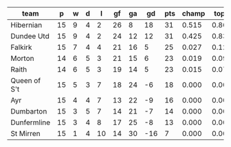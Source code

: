 |     team     | p  | w | d | l  | gf | ga | gd  | pts | champ | top2  | top3  | top4  |  5-7  | bot4  | bot3  | bot2  |
|--------------|----|---|---|----|----|----|-----|-----|-------|-------|-------|-------|-------|-------|-------|-------|
| Hibernian    | 15 | 9 | 4 |  2 | 26 |  8 |  18 |  31 | 0.515 | 0.869 | 0.962 | 0.989 | 0.011 | 0.000 | 0.000 | 0.000|
| Dundee Utd   | 15 | 9 | 4 |  2 | 24 | 12 |  12 |  31 | 0.425 | 0.837 | 0.950 | 0.987 | 0.013 | 0.000 | 0.000 | 0.000|
| Falkirk      | 15 | 7 | 4 |  4 | 21 | 16 |   5 |  25 | 0.027 | 0.120 | 0.411 | 0.684 | 0.306 | 0.039 | 0.011 | 0.002|
| Morton       | 14 | 6 | 5 |  3 | 21 | 15 |   6 |  23 | 0.019 | 0.096 | 0.352 | 0.626 | 0.359 | 0.052 | 0.014 | 0.004|
| Raith        | 14 | 6 | 5 |  3 | 19 | 14 |   5 |  23 | 0.015 | 0.073 | 0.272 | 0.536 | 0.442 | 0.072 | 0.022 | 0.004|
| Queen of S't | 15 | 5 | 3 |  7 | 18 | 24 |  -6 |  18 | 0.000 | 0.004 | 0.036 | 0.109 | 0.679 | 0.441 | 0.212 | 0.073|
| Ayr          | 15 | 4 | 4 |  7 | 13 | 22 |  -9 |  16 | 0.000 | 0.001 | 0.011 | 0.043 | 0.555 | 0.683 | 0.402 | 0.178|
| Dumbarton    | 15 | 3 | 5 |  7 | 14 | 21 |  -7 |  14 | 0.000 | 0.000 | 0.001 | 0.004 | 0.174 | 0.937 | 0.823 | 0.611|
| Dunfermline  | 15 | 3 | 4 |  8 | 17 | 25 |  -8 |  13 | 0.000 | 0.000 | 0.006 | 0.022 | 0.405 | 0.796 | 0.573 | 0.287|
| St Mirren    | 15 | 1 | 4 | 10 | 14 | 30 | -16 |   7 | 0.000 | 0.000 | 0.000 | 0.001 | 0.057 | 0.981 | 0.942 | 0.841|
